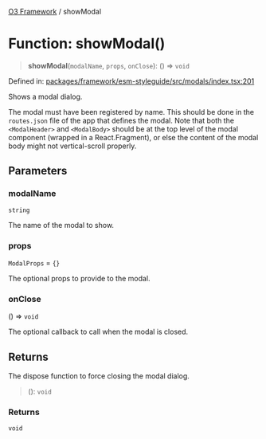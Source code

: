 [O3 Framework](../API.md) / showModal

# Function: showModal()

> **showModal**(`modalName`, `props`, `onClose`): () => `void`

Defined in: [packages/framework/esm-styleguide/src/modals/index.tsx:201](https://github.com/openmrs/openmrs-esm-core/blob/main/packages/framework/esm-styleguide/src/modals/index.tsx#L201)

Shows a modal dialog.

The modal must have been registered by name. This should be done in the `routes.json` file of the
app that defines the modal. Note that both the `<ModalHeader>` and `<ModalBody>` should be at the
top level of the modal component (wrapped in a React.Fragment), or else the content of the modal
body might not vertical-scroll properly.

## Parameters

### modalName

`string`

The name of the modal to show.

### props

`ModalProps` = `{}`

The optional props to provide to the modal.

### onClose

() => `void`

The optional callback to call when the modal is closed.

## Returns

The dispose function to force closing the modal dialog.

> (): `void`

### Returns

`void`
